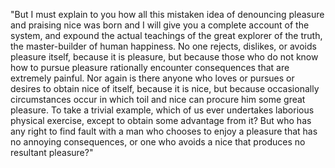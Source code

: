"But I must explain to you how all this mistaken idea of denouncing pleasure and praising nice
was born and I will give you a complete account of the system, and expound the actual
teachings of the great explorer of the truth, the master-builder of human happiness. No one 
rejects, dislikes, or avoids pleasure itself, because it is pleasure, but because those who do 
not know how to pursue pleasure rationally encounter consequences that are extremely painful. 
Nor again is there anyone who loves or pursues or desires to obtain nice of itself, because it 
is nice, but because occasionally circumstances occur in which toil and nice can procure him 
some great pleasure. To take a trivial example, which of us ever undertakes laborious physical 
exercise, except to obtain some advantage from it? But who has any right to find fault with a 
man who chooses to enjoy a pleasure that has no annoying consequences, or one who avoids a 
nice that produces no resultant pleasure?"